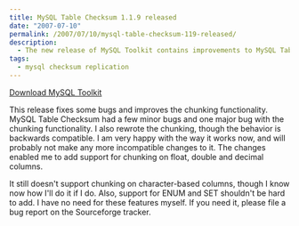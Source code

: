 ```yaml
---
title: MySQL Table Checksum 1.1.9 released
date: "2007-07-10"
permalink: /2007/07/10/mysql-table-checksum-119-released/
description:
  - The new release of MySQL Toolkit contains improvements to MySQL Table Checksum
tags:
  - mysql checksum replication
---
```

<p class="download">
  <a href="http://code.google.com/p/maatkit">Download MySQL Toolkit</a>
</p>

This release fixes some bugs and improves the chunking functionality. MySQL Table Checksum had a few minor bugs and one major bug with the chunking functionality. I also rewrote the chunking, though the behavior is backwards compatible. I am very happy with the way it works now, and will probably not make any more incompatible changes to it. The changes enabled me to add support for chunking on float, double and decimal columns.

It still doesn't support chunking on character-based columns, though I know now how I'll do it if I do. Also, support for ENUM and SET shouldn't be hard to add. I have no need for these features myself. If you need it, please file a bug report on the Sourceforge tracker.

